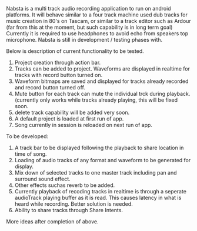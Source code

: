 Nabsta is a multi track audio recording application to run on android platforms. 
It will  behave similar to a four track machine used dub tracks for music creation in 80's on Tascam, or similar to a track editor such as Ardour (far from this at the moment, but such capability is in long term goal) 
Currently it is required to use headphones to avoid echo from speakers top microphone.
Nabsta is still in development / testing phases with. 


Below is description of current functionality to be tested.

1. Project creation through action bar.
2. Tracks can be added to project. Waveforms are displayed in realtime for tracks with record button turned on.
3. Waveform bitmaps are saved and displayed for tracks already recorded and record button turned off.
4. Mute button for each track can mute the individual trck during playback. (currently only works while tracks already playing, this will be fixed soon.
5. delete track capability will be added very soon.
6. A default project is loaded at first run of app.
7. Song currently in session is reloaded on next run of app.

To be developed:
1. A track bar to be displayed following the playback to share location in time of song.
2. Loading of audio tracks of any format and waveform to be generated for display.
3. Mix down of selected tracks to one master track including pan and surround sound effect.
4. Other effects suchas reverb to be added.
5. Currently playback of recoding tracks in realtime is through a seperate audioTrack playing buffer as it is read. This causes latency in what is heard while recording. Better solution is needed.
6. Ability to share tracks through Share Intents.

More ideas after completion of above.


